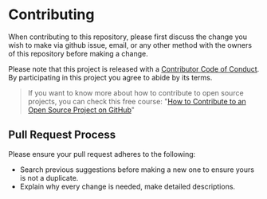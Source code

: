 # Contributing

When contributing to this repository, please first discuss the change you wish to make via github issue,
email, or any other method with the owners of this repository before making a change. 

Please note that this project is released with a [Contributor Code of Conduct](code-of-conduct.md). By participating in this project you agree to abide by its terms.

> If you want to know more about how to contribute to open source projects, you can check this free course: \"[How to Contribute to an Open Source Project on GitHub](https://egghead.io/courses/how-to-contribute-to-an-open-source-project-on-github)\"

## Pull Request Process

Please ensure your pull request adheres to the following:
- Search previous suggestions before making a new one to ensure yours is not a duplicate.
- Explain why every change is needed, make detailed descriptions.